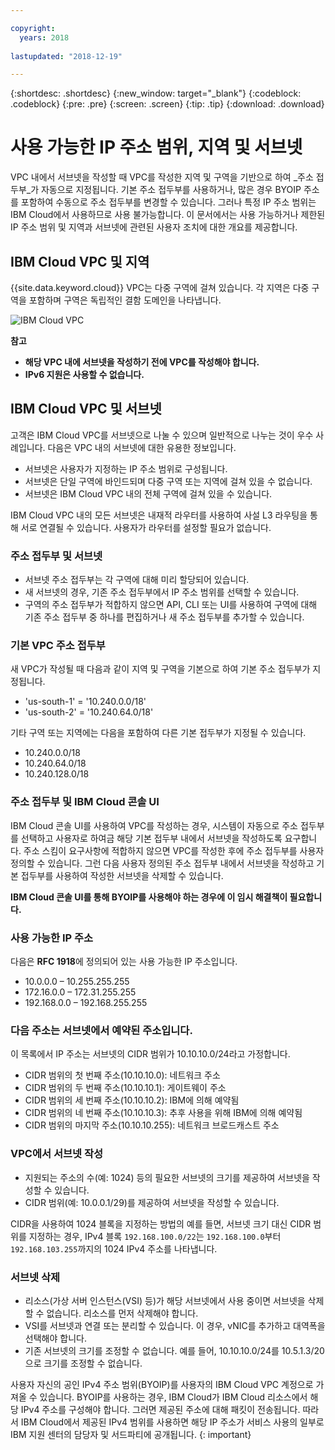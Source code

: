 ```yaml
---

copyright:
  years: 2018
  
lastupdated: "2018-12-19"

---
```


{:shortdesc: .shortdesc}
{:new_window: target="_blank"}
{:codeblock: .codeblock}
{:pre: .pre}
{:screen: .screen}
{:tip: .tip}
{:download: .download}

# 사용 가능한 IP 주소 범위, 지역 및 서브넷 

VPC 내에서 서브넷을 작성할 때 VPC를 작성한 지역 및 구역을 기반으로 하여 _주소 접두부_가 자동으로 지정됩니다. 기본 주소 접두부를 사용하거나, 많은 경우 BYOIP 주소를 포함하여 수동으로 주소 접두부를 변경할 수 있습니다. 그러나 특정 IP 주소 범위는 IBM Cloud에서 사용하므로 사용 불가능합니다. 이 문서에서는 사용 가능하거나 제한된 IP 주소 범위 및 지역과 서브넷에 관련된 사용자 조치에 대한 개요를 제공합니다. 

## IBM Cloud VPC 및 지역

{{site.data.keyword.cloud}} VPC는 다중 구역에 걸쳐 있습니다. 각 지역은 다중 구역을 포함하며 구역은 독립적인 결함 도메인을 나타냅니다.

![IBM Cloud VPC](images/vpc-experience.png)


**참고**

 * **해당 VPC 내에 서브넷을 작성하기 전에 VPC를 작성해야 합니다.**
 * **IPv6 지원은 사용할 수 없습니다.**

## IBM Cloud VPC 및 서브넷

고객은 IBM Cloud VPC를 서브넷으로 나눌 수 있으며 일반적으로 나누는 것이 우수 사례입니다. 다음은 VPC 내의 서브넷에 대한 유용한 정보입니다.

* 서브넷은 사용자가 지정하는 IP 주소 범위로 구성됩니다. 
* 서브넷은 단일 구역에 바인드되며 다중 구역 또는 지역에 걸쳐 있을 수 없습니다.
* 서브넷은 IBM Cloud VPC 내의 전체 구역에 걸쳐 있을 수 있습니다.

IBM Cloud VPC 내의 모든 서브넷은 내재적 라우터를 사용하여 사설 L3 라우팅을 통해 서로 연결될 수 있습니다. 사용자가 라우터를 설정할 필요가 없습니다.

### 주소 접두부 및 서브넷

 * 서브넷 주소 접두부는 각 구역에 대해 미리 할당되어 있습니다.
 * 새 서브넷의 경우, 기존 주소 접두부에서 IP 주소 범위를 선택할 수 있습니다.
 * 구역의 주소 접두부가 적합하지 않으면 API, CLI 또는 UI를 사용하여 구역에 대해 기존 주소 접두부 중 하나를 편집하거나 새 주소 접두부를 추가할 수 있습니다.
 
### 기본 VPC 주소 접두부
 
새 VPC가 작성될 때 다음과 같이 지역 및 구역을 기본으로 하여 기본 주소 접두부가 지정됩니다.
 
* 'us-south-1' = '10.240.0.0/18'
* 'us-south-2' = '10.240.64.0/18'

기타 구역 또는 지역에는 다음을 포함하여 다른 기본 접두부가 지정될 수 있습니다.
 
 * 10.240.0.0/18
 * 10.240.64.0/18
 * 10.240.128.0/18
 
### 주소 접두부 및 IBM Cloud 콘솔 UI
 
IBM Cloud 콘솔 UI를 사용하여 VPC를 작성하는 경우, 시스템이 자동으로 주소 접두부를 선택하고 사용자로 하여금 해당 기본 접두부 내에서 서브넷을 작성하도록 요구합니다. 주소 스킴이 요구사항에 적합하지 않으면 VPC를 작성한 후에 주소 접두부를 사용자 정의할 수 있습니다. 그런 다음 사용자 정의된 주소 접두부 내에서 서브넷을 작성하고 기본 접두부를 사용하여 작성한 서브넷을 삭제할 수 있습니다.
 
**IBM Cloud 콘솔 UI를 통해 BYOIP를 사용해야 하는 경우에 이 임시 해결책이 필요합니다.**

### 사용 가능한 IP 주소

다음은 **RFC 1918**에 정의되어 있는 사용 가능한 IP 주소입니다.

 * 10.0.0.0 – 10.255.255.255
 * 172.16.0.0 – 172.31.255.255
 * 192.168.0.0 – 192.168.255.255

### 다음 주소는 서브넷에서 예약된 주소입니다.

이 목록에서 IP 주소는 서브넷의 CIDR 범위가 10.10.10.0/24라고 가정합니다.

  * CIDR 범위의 첫 번째 주소(10.10.10.0): 네트워크 주소
  * CIDR 범위의 두 번째 주소(10.10.10.1): 게이트웨이 주소
  * CIDR 범위의 세 번째 주소(10.10.10.2): IBM에 의해 예약됨
  * CIDR 범위의 네 번째 주소(10.10.10.3): 추후 사용을 위해 IBM에 의해 예약됨
  * CIDR 범위의 마지막 주소(10.10.10.255): 네트워크 브로드캐스트 주소

### VPC에서 서브넷 작성
  * 지원되는 주소의 수(예: 1024) 등의 필요한 서브넷의 크기를 제공하여 서브넷을 작성할 수 있습니다.
  * CIDR 범위(예: 10.0.0.1/29)를 제공하여 서브넷을 작성할 수 있습니다.

CIDR을 사용하여 1024 블록을 지정하는 방법의 예를 들면, 서브넷 크기 대신 CIDR 범위를 지정하는 경우, IPv4 블록 `192.168.100.0/22`는 `192.168.100.0`부터 `192.168.103.255`까지의 1024 IPv4 주소를 나타냅니다.

### 서브넷 삭제
  * 리소스(가상 서버 인스턴스(VSI) 등)가 해당 서브넷에서 사용 중이면 서브넷을 삭제할 수 없습니다. 리소스를 먼저 삭제해야 합니다.
  * VSI를 서브넷과 연결 또는 분리할 수 있습니다. 이 경우, vNIC를 추가하고 대역폭을 선택해야 합니다.
  * 기존 서브넷의 크기를 조정할 수 없습니다. 예를 들어, 10.10.10.0/24를 10.5.1.3/20으로 크기를 조정할 수 없습니다.

사용자 자신의 공인 IPv4 주소 범위(BYOIP)를 사용자의 IBM Cloud VPC 계정으로 가져올 수 있습니다. BYOIP를 사용하는 경우, IBM Cloud가 IBM Cloud 리소스에서 해당 IPv4 주소를 구성해야 합니다. 그러면 제공된 주소에 대해 패킷이 전송됩니다. 따라서 IBM Cloud에서 제공된 IPv4 범위를 사용하면 해당 IP 주소가 서비스 사용의 일부로 IBM 지원 센터의 담당자 및 서드파티에 공개됩니다.
{: important}
